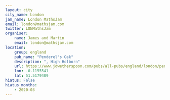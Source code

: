 ```yaml
---
layout: city                                           
city_name: London                                                               
jam_name: London MathsJam
email: london@mathsjam.com
twitter: LONMathsJam
organiser:
    name: James and Martin
    email: london@mathsjam.com
location:
    group: england
    pub_name: "Penderel's Oak"
    description: ", High Holborn"
    url: https://www.jdwetherspoon.com/pubs/all-pubs/england/london/penderels-oak-holborn
    lon: -0.1155541
    lat: 51.5179489
hiatus: False
hiatus_months:
    - 2020-03
---
```

